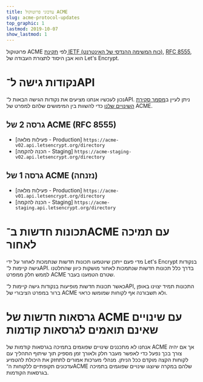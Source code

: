 ```yaml
---
title: עדכוני פרוטוקול ACME
slug: acme-protocol-updates
top_graphic: 1
lastmod: 2019-10-07
show_lastmod: 1
---
```



פרוטוקול ACME לפי [תקינת IETF (כוח המשימה ההנדסי של האינטרנט)](https://letsencrypt.org/2019/03/11/acme-protocol-ietf-standard.html), [RFC 8555](https://datatracker.ietf.org/doc/rfc8555/), הוא אבן היסוד לתצורת העבודה של Let's Encrypt.

# נקודות גישה ל־API

נכון לעכשיו אנחנו מציעים את נקודות הגישה הבאות ל־API. ניתן לעיין ב[מסמך סקירת השינויים שלנו](https://github.com/letsencrypt/boulder/blob/master/docs/acme-divergences.md) כדי להשוות בין המימושים שלהם למפרט של ACME.

## גרסה 2 של ACME ‏(RFC 8555)

* [פעילות מלאה - Production] `https://acme-v02.api.letsencrypt.org/directory`
* [הכנה להקמה - Staging] `https://acme-staging-v02.api.letsencrypt.org/directory`

## גרסה 1 של ACME (נזנחה)

* [פעילות מלאה - Production] `https://acme-v01.api.letsencrypt.org/directory`
* [הכנה להקמה - Staging] `https://acme-staging.api.letsencrypt.org/directory`

# תכונות חדשות ב־ACME עם תמיכה לאחור

מדי פעם ייתכן שיוטמעו תכונות חדשות שנתמכות לאחור על ידי Let's Encrypt בנקודות גישה קיימות ל־API. בדרך כלל תכונות חדשות שנתמכות לאחור מושקות כיוון שהחלטנו לממש חלק ממפרט ACME שטרם הטמענו בעבר.

כאשר תכונות חדשות מופיעות בנקודות גישה קיימות ל־API, התכונות תמיד יצוינו באופן ברור במפרט הציבורי של ACME ולא תשבורנה אף לקוחות שמומשו כראוי.

# גרסאות חדשות של ACME עם שינויים שאינם תואמים לגרסאות קודמות

אנחנו לא מתכננים שינויים שפוגמים בתמיכה בגרסאות קודמות של ACME אך אם יהיה צורך בכך נפעל כדי לאפשר מעבר חלק ולאורך זמן מספיק תוך שיתוף התהליך עם לקוחות הקצה מוקדם ככל הניתן. מנהלי מערכות אמורים לתחזק את היכולת להטמיע עדכונים תקופתיים ללקוחות ה־ACME שלהם במקרה שיוצגו שינויים שפוגמים בתמיכה בגרסאות הקודמות.
